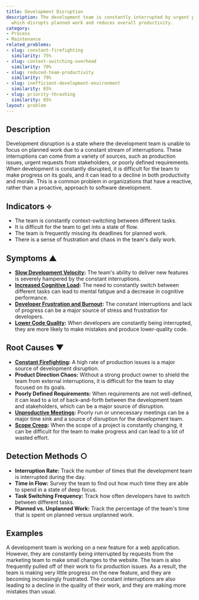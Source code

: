 ```yaml
---
title: Development Disruption
description: The development team is constantly interrupted by urgent production issues,
  which disrupts planned work and reduces overall productivity.
category:
- Process
- Maintenance
related_problems:
- slug: constant-firefighting
  similarity: 75%
- slug: context-switching-overhead
  similarity: 70%
- slug: reduced-team-productivity
  similarity: 70%
- slug: inefficient-development-environment
  similarity: 65%
- slug: priority-thrashing
  similarity: 65%
layout: problem
---
```


## Description
Development disruption is a state where the development team is unable to focus on planned work due to a constant stream of interruptions. These interruptions can come from a variety of sources, such as production issues, urgent requests from stakeholders, or poorly defined requirements. When development is constantly disrupted, it is difficult for the team to make progress on its goals, and it can lead to a decline in both productivity and morale. This is a common problem in organizations that have a reactive, rather than a proactive, approach to software development.

## Indicators ⟡
- The team is constantly context-switching between different tasks.
- It is difficult for the team to get into a state of flow.
- The team is frequently missing its deadlines for planned work.
- There is a sense of frustration and chaos in the team's daily work.

## Symptoms ▲
- **[Slow Development Velocity](slow-development-velocity.md):** The team's ability to deliver new features is severely hampered by the constant interruptions.
- **[Increased Cognitive Load](increased-cognitive-load.md):** The need to constantly switch between different tasks can lead to mental fatigue and a decrease in cognitive performance.
- **[Developer Frustration and Burnout](developer-frustration-and-burnout.md):** The constant interruptions and lack of progress can be a major source of stress and frustration for developers.
- **[Lower Code Quality](lower-code-quality.md):** When developers are constantly being interrupted, they are more likely to make mistakes and produce lower-quality code.

## Root Causes ▼
- **[Constant Firefighting](constant-firefighting.md):** A high rate of production issues is a major source of development disruption.
- **Product Direction Chaos:** Without a strong product owner to shield the team from external interruptions, it is difficult for the team to stay focused on its goals.
- **Poorly Defined Requirements:** When requirements are not well-defined, it can lead to a lot of back-and-forth between the development team and stakeholders, which can be a major source of disruption.
- **[Unproductive Meetings](unproductive-meetings.md):** Poorly run or unnecessary meetings can be a major time sink and a source of disruption for the development team.
- **[Scope Creep](scope-creep.md):** When the scope of a project is constantly changing, it can be difficult for the team to make progress and can lead to a lot of wasted effort.

## Detection Methods ○
- **Interruption Rate:** Track the number of times that the development team is interrupted during the day.
- **Time in Flow:** Survey the team to find out how much time they are able to spend in a state of deep focus.
- **Task Switching Frequency:** Track how often developers have to switch between different tasks.
- **Planned vs. Unplanned Work:** Track the percentage of the team's time that is spent on planned versus unplanned work.

## Examples
A development team is working on a new feature for a web application. However, they are constantly being interrupted by requests from the marketing team to make small changes to the website. The team is also frequently pulled off of their work to fix production issues. As a result, the team is making very little progress on the new feature, and they are becoming increasingly frustrated. The constant interruptions are also leading to a decline in the quality of their work, and they are making more mistakes than usual.
